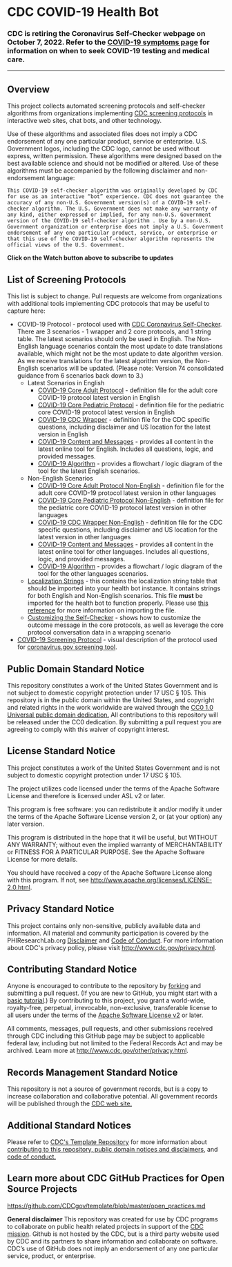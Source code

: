 # CDC COVID-19 Health Bot

### CDC is retiring the Coronavirus Self-Checker webpage on October 7, 2022. Refer to the [COVID-19 symptoms page](https://www.cdc.gov/coronavirus/2019-ncov/symptoms-testing/symptoms.html) for information on when to seek COVID-19 testing and medical care.

***

## Overview

This project collects automated screening protocols and self-checker algorithms from organizations implementing [CDC screening protocols](https://www.cdc.gov/coronavirus/2019-ncov/index.html) in interactive web sites, chat bots, and other technology.

Use of these algorithms and associated files does not imply a CDC endorsement of any one particular product, service or enterprise. U.S. Government logos, including the CDC logo, cannot be used without express, written permission. These algorithms were designed based on the best available science and should not be modified or altered. Use of these algorithms must be accompanied by the following disclaimer and non-endorsement language:

```This COVID-19 self-checker algorithm was originally developed by CDC for use as an interactive “bot” experience. CDC does not guarantee the accuracy of any non-U.S. Government version(s) of a COVID-19 self-checker algorithm. The U.S. Government does not make any warranty of any kind, either expressed or implied, for any non-U.S. Government version of the COVID-19 self-checker algorithm . Use by a non-U.S. Government organization or enterprise does not imply a U.S. Government endorsement of any one particular product, service, or enterprise or that this use of the COVID-19 self-checker algorithm represents the official views of the U.S. Government.```

**Click on the Watch button above to subscribe to updates**

## List of Screening Protocols

This list is subject to change. Pull requests are welcome from organizations with additional tools implementing CDC protocols that may be useful to capture here:

* COVID-19 Protocol - protocol used with [CDC Coronavirus Self-Checker](https://www.cdc.gov/coronavirus/2019-ncov/symptoms-testing/symptoms.html). There are 3 scenarios - 1 wrapper and 2 core protocols, and 1 string table. The latest scenarios should only be used in English. The Non-English language scenarios contain the most update to date translations available, which might not be the most update to date algorithm version. As we receive translations for the latest algorithm version, the Non-English scenarios will be updated. (Please note:  Version 74 consolidated guidance from 6 scenarios back down to 3.)
  * Latest Scenarios in English
    * [COVID-19 Core Adult Protocol](./screening_protocols/latest/covid_19_core_vaccinated_protocol.json) - definition file for the adult core COVID-19 protocol latest version in English
    * [COVID-19 Core Pediatric Protocol](./screening_protocols/latest/covid_19_core_pediatric_vaccinated_protocol.json) - definition file for the pediatric core COVID-19 protocol latest version in English
    * [COVID-19 CDC Wrapper](./screening_protocols/latest/covid_19_cdc_wrapper.json) - definition file for the CDC specific questions, including disclaimer and US location for the latest version in English
    * [COVID-19 Content and Messages](./screening_protocols/latest/covid_19_protocol_content_and_messages.pdf) - provides all content in the latest online tool for English. Includes all questions, logic, and provided messages. 
    * [COVID-19 Algorithm](./screening_protocols/latest/covid_19_protocol_algorithm.pdf) - provides a flowchart / logic diagram of the tool for the latest English scenarios.
  * Non-English Scenarios
    * [COVID-19 Core Adult Protocol Non-English](./screening_protocols/non-english/covid_19_core_vaccinated_protocol_non-english.json) - definition file for the adult core COVID-19 protocol latest version in other languages
    * [COVID-19 Core Pediatric Protocol Non-English](./screening_protocols/non-english/covid_19_core_pediatric_vaccinated_protocol_non-english.json) - definition file for the pediatric core COVID-19 protocol latest version in other languages
    * [COVID-19 CDC Wrapper Non-English](./screening_protocols/non-english/covid_19_cdc_wrapper_non-english.json) - definition file for the CDC specific questions, including disclaimer and US location for the latest version in other languages
    * [COVID-19 Content and Messages](./screening_protocols/non-english/covid_19_protocol_content_and_messages_non-english.pdf) - provides all content in the latest online tool for other languages. Includes all questions, logic, and provided messages. 
    * [COVID-19 Algorithm](./screening_protocols/non-english/covid_19_protocol_algorithm_non-english.pdf) - provides a flowchart / logic diagram of the tool for the other languages scenarios.
  * [Localization Strings](./screening_protocols/localization-custom-strings.xlsx) - this contains the localization string table that should be imported into your health bot instance. It contains strings for both English and Non-English scenarios. This file **must** be imported for the health bot to function properly. Please use [this reference](https://docs.microsoft.com/en-us/healthbot/localization) for more information on importing the file. 
  * [Customizing the Self-Checker](https://github.com/CDCgov/covid19healthbot/wiki) - shows how to customize the outcome message in the core protocols, as well as leverage the core protocol conversation data in a wrapping scenario
* [COVID-19 Screening Protocol](./screening_protocols/covid_19_screening_protocol_cdc_apple.pdf) - visual description of the protocol used for [coronavirus.gov screening tool](https://www.coronavirus.gov/).

## Public Domain Standard Notice

This repository constitutes a work of the United States Government and is not subject to domestic copyright protection under 17 USC § 105. This repository is in the public domain within the United States, and copyright and related rights in the work worldwide are waived through the [CC0 1.0 Universal public domain dedication.](https://creativecommons.org/publicdomain/zero/1.0/) All contributions to this repository will be released under the CC0 dedication. By submitting a pull request you are agreeing to comply with this waiver of copyright interest.

## License Standard Notice

This project constitutes a work of the United States Government and is not subject to domestic copyright protection under 17 USC § 105.

The project utilizes code licensed under the terms of the Apache Software License and therefore is licensed under ASL v2 or later.

This program is free software: you can redistribute it and/or modify it under the terms of the Apache Software License version 2, or (at your option) any later version.

This program is distributed in the hope that it will be useful, but WITHOUT ANY WARRANTY; without even the implied warranty of MERCHANTABILITY or FITNESS FOR A PARTICULAR PURPOSE. See the Apache Software License for more details.

You should have received a copy of the Apache Software License along with this program. If not, see <http://www.apache.org/licenses/LICENSE-2.0.html>.

## Privacy Standard Notice

This project contains only non-sensitive, publicly available data and information. All material and community participation is covered by the PHIResearchLab.org [Disclaimer](http://www.phiresearchlab.org/index.php?option=com_content&view=article&id=26&Itemid=15) and [Code of Conduct](http://www.phiresearchlab.org/index.php?option=com_content&view=article&id=27&Itemid=19). For more information about CDC's privacy policy, please visit <http://www.cdc.gov/privacy.html>.

## Contributing Standard Notice

Anyone is encouraged to contribute to the repository by [forking](https://help.github.com/en/github/getting-started-with-github/fork-a-repo) and submitting a pull request. (If you are new to GitHub, you might start with a [basic tutorial](https://help.github.com/en/github/getting-started-with-github/set-up-git).) By contributing to this project, you grant a world-wide, royalty-free, perpetual, irrevocable, non-exclusive, transferable license to all users under the terms of the [Apache Software License v2](http://www.apache.org/licenses/LICENSE-2.0.html) or later.

All comments, messages, pull requests, and other submissions received through CDC including this GitHub page may be subject to applicable federal law, including but not limited to the Federal Records Act and may be archived. Learn more at <http://www.cdc.gov/other/privacy.html>.

## Records Management Standard Notice

This repository is not a source of government records, but is a copy to increase collaboration and collaborative potential. All government records will be published through the [CDC web site.](http://www.cdc.gov)

## Additional Standard Notices

Please refer to [CDC's Template Repository](https://github.com/CDCgov/template/blob/master/open_practices.md) for more information about [contributing to this repository, public domain notices and disclaimers](https://github.com/CDCgov/template/blob/master/open_practices.md), and [code of conduct.](https://github.com/CDCgov/template/blob/master/code-of-conduct.md)

## Learn more about CDC GitHub Practices for Open Source Projects

<https://github.com/CDCgov/template/blob/master/open_practices.md>

**General disclaimer** This repository was created for use by CDC programs to collaborate on public health related projects in support of the [CDC mission](https://github.com/CDCgov/template/blob/master/open_practices.md). Github is not hosted by the CDC, but is a third party website used by CDC and its partners to share information and collaborate on software. CDC’s use of GitHub does not imply an endorsement of any one particular service, product, or enterprise.
